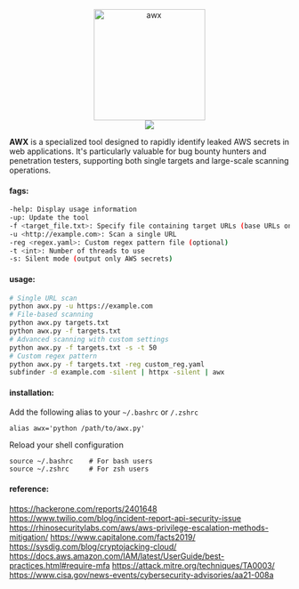 <div align="center">
  <img width="200" height="200" alt="awx" src="https://github.com/user-attachments/assets/a4625b85-522b-4c94-a8e8-9f418074de9b" />
</div>

<div align="center"><img src="https://media3.giphy.com/media/v1.Y2lkPTc5MGI3NjExY2F2YWR1dmZmcjFqYWxibTBvcnFwNTNmcjkxOWIyaGc2NnVqc2hsciZlcD12MV9naWZzX3NlYXJjaCZjdD1n/vR1dPIYzQmkRzLZk2w/giphy.gif"/></div>

**AWX** is a specialized tool designed to rapidly identify leaked AWS secrets in web applications. It's particularly valuable for bug bounty hunters and penetration testers, supporting both single targets and large-scale scanning operations.

#### fags:
```bash
-help: Display usage information
-up: Update the tool
-f <target_file.txt>: Specify file containing target URLs (base URLs only)
-u <http://example.com>: Scan a single URL
-reg <regex.yaml>: Custom regex pattern file (optional)
-t <int>: Number of threads to use
-s: Silent mode (output only AWS secrets)
```
#### usage:
```bash
# Single URL scan
python awx.py -u https://example.com
# File-based scanning
python awx.py targets.txt
python awx.py -f targets.txt
# Advanced scanning with custom settings
python awx.py -f targets.txt -s -t 50
# Custom regex pattern
python awx.py -f targets.txt -reg custom_reg.yaml
subfinder -d example.com -silent | httpx -silent | awx
```
#### installation:
Add the following alias to your `~/.bashrc` or `/.zshrc`

```
alias awx='python /path/to/awx.py'
```

Reload your shell configuration
```
source ~/.bashrc    # For bash users
source ~/.zshrc     # For zsh users
```
#### reference:

https://hackerone.com/reports/2401648
https://www.twilio.com/blog/incident-report-api-security-issue
https://rhinosecuritylabs.com/aws/aws-privilege-escalation-methods-mitigation/
https://www.capitalone.com/facts2019/
https://sysdig.com/blog/cryptojacking-cloud/
https://docs.aws.amazon.com/IAM/latest/UserGuide/best-practices.html#require-mfa
https://attack.mitre.org/techniques/TA0003/
https://www.cisa.gov/news-events/cybersecurity-advisories/aa21-008a
